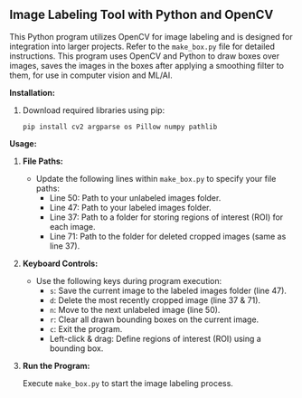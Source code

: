 ## Image Labeling Tool with Python and OpenCV

This Python program utilizes OpenCV for image labeling and is designed for integration into larger projects. Refer to the `make_box.py` file for detailed instructions. This program uses OpenCV and Python to draw boxes over images, saves the images in the boxes after applying a smoothing filter to them, for use in computer vision and ML/AI.

**Installation:**

1. Download required libraries using pip:

   ```
   pip install cv2 argparse os Pillow numpy pathlib
   ```

**Usage:**

1. **File Paths:**

   - Update the following lines within `make_box.py` to specify your file paths:
      - Line 50: Path to your unlabeled images folder.
      - Line 47: Path to your labeled images folder.
      - Line 37: Path to a folder for storing regions of interest (ROI) for each image.
      - Line 71: Path to the folder for deleted cropped images (same as line 37).

2. **Keyboard Controls:**

   - Use the following keys during program execution:
      - `s`: Save the current image to the labeled images folder (line 47).
      - `d`: Delete the most recently cropped image (line 37 & 71).
      - `n`: Move to the next unlabeled image (line 50).
      - `r`: Clear all drawn bounding boxes on the current image.
      - `c`: Exit the program.
      - Left-click & drag: Define regions of interest (ROI) using a bounding box.

3. **Run the Program:**

   Execute `make_box.py` to start the image labeling process.
